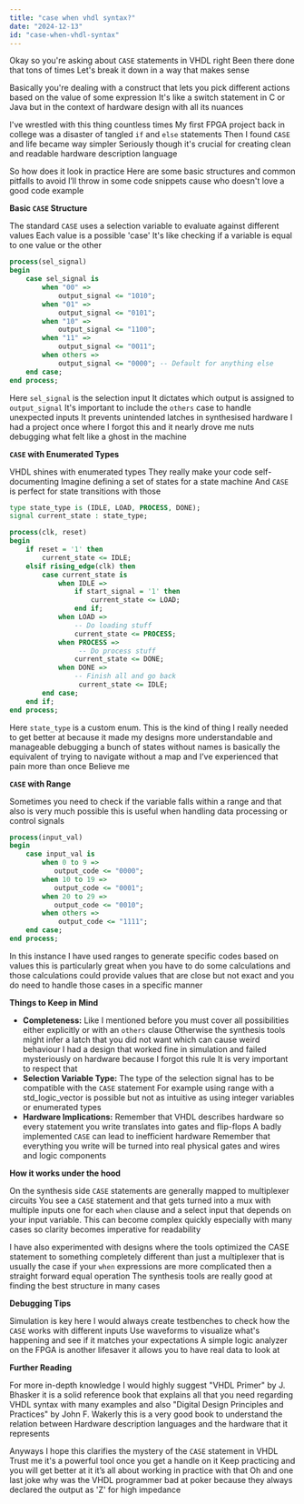 ```yaml
---
title: "case when vhdl syntax?"
date: "2024-12-13"
id: "case-when-vhdl-syntax"
---
```


Okay so you're asking about `CASE` statements in VHDL right Been there done that tons of times Let's break it down in a way that makes sense

Basically you're dealing with a construct that lets you pick different actions based on the value of some expression It's like a switch statement in C or Java but in the context of hardware design with all its nuances

I've wrestled with this thing countless times My first FPGA project back in college was a disaster of tangled `if` and `else` statements Then I found `CASE` and life became way simpler Seriously though it's crucial for creating clean and readable hardware description language

So how does it look in practice Here are some basic structures and common pitfalls to avoid I’ll throw in some code snippets cause who doesn't love a good code example

**Basic `CASE` Structure**

The standard `CASE` uses a selection variable to evaluate against different values Each value is a possible 'case' It's like checking if a variable is equal to one value or the other

```vhdl
process(sel_signal)
begin
    case sel_signal is
        when "00" =>
            output_signal <= "1010";
        when "01" =>
            output_signal <= "0101";
        when "10" =>
            output_signal <= "1100";
        when "11" =>
            output_signal <= "0011";
        when others =>
            output_signal <= "0000"; -- Default for anything else
    end case;
end process;
```

Here `sel_signal` is the selection input It dictates which output is assigned to `output_signal` It's important to include the `others` case to handle unexpected inputs It prevents unintended latches in synthesised hardware I had a project once where I forgot this and it nearly drove me nuts debugging what felt like a ghost in the machine

**`CASE` with Enumerated Types**

VHDL shines with enumerated types They really make your code self-documenting Imagine defining a set of states for a state machine And `CASE` is perfect for state transitions with those

```vhdl
type state_type is (IDLE, LOAD, PROCESS, DONE);
signal current_state : state_type;

process(clk, reset)
begin
    if reset = '1' then
        current_state <= IDLE;
    elsif rising_edge(clk) then
        case current_state is
            when IDLE =>
                if start_signal = '1' then
                    current_state <= LOAD;
                end if;
            when LOAD =>
                -- Do loading stuff
                current_state <= PROCESS;
            when PROCESS =>
                 -- Do process stuff
                current_state <= DONE;
            when DONE =>
                -- Finish all and go back
                 current_state <= IDLE;
        end case;
    end if;
end process;
```

Here `state_type` is a custom enum. This is the kind of thing I really needed to get better at because it made my designs more understandable and manageable debugging a bunch of states without names is basically the equivalent of trying to navigate without a map and I’ve experienced that pain more than once Believe me

**`CASE` with Range**

Sometimes you need to check if the variable falls within a range and that also is very much possible this is useful when handling data processing or control signals

```vhdl
process(input_val)
begin
    case input_val is
        when 0 to 9 =>
           output_code <= "0000";
        when 10 to 19 =>
           output_code <= "0001";
        when 20 to 29 =>
           output_code <= "0010";
        when others =>
            output_code <= "1111";
    end case;
end process;
```
In this instance I have used ranges to generate specific codes based on values this is particularly great when you have to do some calculations and those calculations could provide values that are close but not exact and you do need to handle those cases in a specific manner

**Things to Keep in Mind**

*   **Completeness:** Like I mentioned before you must cover all possibilities either explicitly or with an `others` clause Otherwise the synthesis tools might infer a latch that you did not want which can cause weird behaviour I had a design that worked fine in simulation and failed mysteriously on hardware because I forgot this rule It is very important to respect that
*   **Selection Variable Type:** The type of the selection signal has to be compatible with the `CASE` statement For example using range with a std\_logic\_vector is possible but not as intuitive as using integer variables or enumerated types
*   **Hardware Implications:** Remember that VHDL describes hardware so every statement you write translates into gates and flip-flops A badly implemented `CASE` can lead to inefficient hardware Remember that everything you write will be turned into real physical gates and wires and logic components

**How it works under the hood**

On the synthesis side `CASE` statements are generally mapped to multiplexer circuits You see a `CASE` statement and that gets turned into a mux with multiple inputs one for each `when` clause and a select input that depends on your input variable. This can become complex quickly especially with many cases so clarity becomes imperative for readability

I have also experimented with designs where the tools optimized the CASE statement to something completely different than just a multiplexer that is usually the case if your `when` expressions are more complicated then a straight forward equal operation The synthesis tools are really good at finding the best structure in many cases

**Debugging Tips**

Simulation is key here I would always create testbenches to check how the `CASE` works with different inputs Use waveforms to visualize what's happening and see if it matches your expectations A simple logic analyzer on the FPGA is another lifesaver it allows you to have real data to look at

**Further Reading**

For more in-depth knowledge I would highly suggest "VHDL Primer" by J. Bhasker it is a solid reference book that explains all that you need regarding VHDL syntax with many examples and also "Digital Design Principles and Practices" by John F. Wakerly this is a very good book to understand the relation between Hardware description languages and the hardware that it represents

Anyways I hope this clarifies the mystery of the `CASE` statement in VHDL Trust me it's a powerful tool once you get a handle on it Keep practicing and you will get better at it it’s all about working in practice with that
Oh and one last joke why was the VHDL programmer bad at poker because they always declared the output as 'Z' for high impedance
